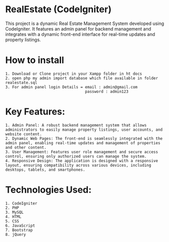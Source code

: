# RealEstate (CodeIgniter)
This project is a dynamic Real Estate Management System developed using CodeIgniter. It features an admin panel for backend management and integrates with a dynamic front-end interface for real-time updates and property listings.

# How to install 
    1. Download or Clone project in your Xampp folder in ht docs
    2. open php my admin import database which file available in folder realestate.sql
    3. For admin panel login Details = email : admin@gmail.com
                                       password : admin123
                                   
# Key Features:
    1. Admin Panel: A robust backend management system that allows administrators to easily manage property listings, user accounts, and website content.
    2. Dynamic Web Pages: The front-end is seamlessly integrated with the admin panel, enabling real-time updates and management of properties and other content.
    3. User Management: Features user role management and secure access control, ensuring only authorized users can manage the system.
    4. Responsive Design: The application is designed with a responsive layout, ensuring compatibility across various devices, including desktops, tablets, and smartphones.

# Technologies Used:
    1. CodeIgniter
    2. PHP
    3. MySQL
    4. HTML
    5. CSS
    6. JavaScript
    7. Bootstrap
    8. jQuery

